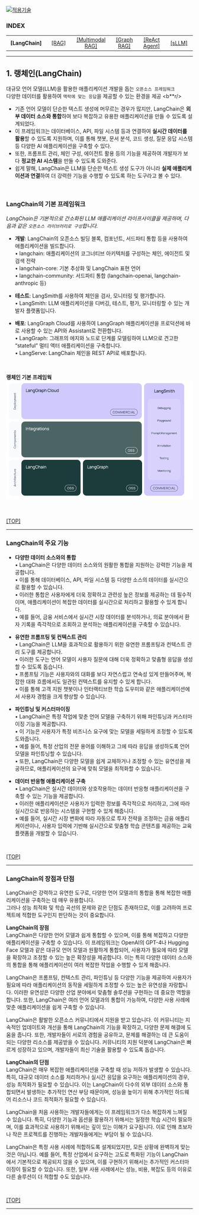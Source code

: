 [practical_llm]: readme.md
[![적용기술](https://skillicons.dev/icons?i=ai,anaconda,py,vscode)][practical_llm]

### INDEX

<table>
  <tr align="center">
    <td width="150px"><b href="sect_01.md"> [LangChain]        </b></td>
    <td width="150px"><a href="sect_02.md"> [RAG]              </a></td>
    <td width="180px"><a href="sect_03.md"> [Multimodal RAG]   </a></td>
    <td width="150px"><a href="sect_04.md"> [Graph RAG]        </a></td>
    <td width="150px"><a href="sect_05.md"> [ReAct Agent]      </a></td>
    <td width="150px"><a href="sect_06.md"> [sLLM]             </a></td>
  </tr>
</table>

---
## 1. 랭체인(LangChain)  

대규모 언어 모델(LLM)을 활용한 애플리케이션 개발을 돕는 `오픈소스 프레임워크` <br/>
다양한 데이터를 활용하여 `맥락에 맞는 응답`을 제공할 수 있는 환경을 제공 <b**r/>

- 기존 언어 모델이 단순한 텍스트 생성에 머무르는 경우가 많지만, LangChain은 **외부 데이터 소스와 통합**하여 보다 복잡하고 유용한 애플리케이션을 만들 수 있도록 설계되었다.
- 이 프레임워크는 데이터베이스, API, 파일 시스템 등과 연결하여 **실시간 데이터를 활용**할 수 있도록 지원하며, 이를 통해 챗봇, 문서 분석, 코드 생성, 질문 응답 시스템 등 다양한 AI 애플리케이션을 구축할 수 있다. 
- 또한, 프롬프트 관리, 체인 구성, 에이전트 활용 등의 기능을 제공하여 개발자가 보다 **정교한 AI 시스템**을 만들 수 있도록 도와준다.
- 쉽게 말해, LangChain은 LLM을 단순한 텍스트 생성 도구가 아니라 **실제 애플리케이션과 연결**하여 더 강력한 기능을 수행할 수 있도록 하는 도구라고 볼 수 있다.
<br/>

### LangChain의 기본 프레임워크
_LangChain은 기본적으로 간소화된 LLM 애플리케이션 라이프사이클을 제공하며, 다음과 같은 `오픈소스 라이브러리로 구성`합니다._

- **개발**: LangChain의 오픈소스 빌딩 블록, 컴포넌트, 서드파티 통합 등을 사용하여 애플리케이션을 빌드합니다.<br/>
• langchain: 애플리케이션의 코그너티브 아키텍처를 구성하는 체인, 에이전트 및 검색 전략<br/>
• langchain-core: 기본 추상화 및 LangChain 표현 언어<br/>
• langchain-community: 서드파티 통합 (langchain-openai, langchain-anthropic 등)<br/>

- **테스트**: LangSmith를 사용하여 체인을 검사, 모니터링 및 평가합니다.<br/>
• LangSmith: LLM 애플리케이션을 디버깅, 테스트, 평가, 모니터링할 수 있는 개발자 플랫폼입니다.<br/>

- **배포**: LangGraph Cloud를 사용하여 LangGraph 애플리케이션을 프로덕션에 바로 사용할 수 있는 API와 Assistant로 전환합니다.<br/>
• LangGraph: 그래프의 에지와 노드로 단계를 모델링하여 LLM으로 견고한 “stateful” 멀티 액터 애플리케이션을 구축합니다.<br/>
• LangServe: LangChain 체인을 REST API로 배포합니다.<br/>
<br/>

**랭체인 기본 프레임웍**
![랭체인 기본 프레임웍](./images/s01_langchain_basic_framework.png)

<br/>

[[TOP]](#index)

---
### LangChain의 주요 기능

- **다양한 데이터 소스와의 통합** <br/>
• LangChain은 다양한 데이터 소스와의 원활한 통합을 지원하는 강력한 기능을 제공합니다. <br/>
• 이를 통해 데이터베이스, API, 파일 시스템 등 다양한 소스의 데이터를 실시간으로 활용할 수 있습니다. <br/>
• 이러한 통합은 사용자에게 더욱 정확하고 관련성 높은 정보를 제공하는 데 필수적이며, 애플리케이션이 복잡한 데이터를 실시간으로 처리하고 활용할 수 있게 합니다. <br/>
• 예를 들어, 금융 서비스에서 실시간 시장 데이터를 분석하거나, 의료 분야에서 환자 기록을 즉각적으로 조회하고 분석하는 애플리케이션을 구축할 수 있습니다.

- **유연한 프롬프팅 및 컨텍스트 관리** <br/>
• LangChain은 LLM을 효과적으로 활용하기 위한 유연한 프롬프팅과 컨텍스트 관리 도구를 제공합니다. <br/>
• 이러한 도구는 언어 모델이 사용자 질문에 대해 더욱 정확하고 맞춤형 응답을 생성할 수 있도록 돕습니다. <br/>
• 프롬프팅 기능은 사용자와의 대화를 보다 자연스럽고 연속성 있게 만들어주며, 복잡한 대화 흐름에서도 일관된 컨텍스트를 유지할 수 있게 합니다. <br/>
• 이를 통해 고객 지원 챗봇이나 인터랙티브한 학습 도우미와 같은 애플리케이션에서 사용자 경험을 크게 향상할 수 있습니다.

- **파인튜닝 및 커스터마이징** <br/>
• LangChain은 특정 작업에 맞춘 언어 모델을 구축하기 위해 파인튜닝과 커스터마이징 기능을 제공합니다. <br/>
• 이 기능은 사용자가 특정 비즈니스 요구에 맞는 모델을 세밀하게 조정할 수 있도록 도와줍니다. <br/>
• 예를 들어, 특정 산업의 전문 용어를 이해하고 그에 따라 응답을 생성하도록 언어 모델을 파인튜닝할 수 있습니다. <br/>
• 또한, LangChain은 다양한 모델을 쉽게 교체하거나 조정할 수 있는 유연성을 제공하므로, 애플리케이션의 요구에 맞춰 모델을 최적화할 수 있습니다.

- **데이터 반응형 애플리케이션 구축** <br/>
• LangChain은 실시간 데이터와 상호작용하는 데이터 반응형 애플리케이션을 구축할 수 있는 기능을 제공합니다. <br/>
• 이러한 애플리케이션은 사용자가 입력한 정보를 즉각적으로 처리하고, 그에 따라 실시간으로 반응하는 시스템을 구현할 수 있게 해줍니다. <br/>
• 예를 들어, 실시간 시장 변화에 따라 자동으로 투자 전략을 조정하는 금융 애플리케이션이나, 사용자 입력에 기반해 실시간으로 맞춤형 학습 콘텐츠를 제공하는 교육 플랫폼을 개발할 수 있습니다.

<br/>

[[TOP]](#index)

---
### LangChain의 장점과 단점

LangChain은 강력하고 유연한 도구로, 다양한 언어 모델과의 통합을 통해 복잡한 애플리케이션을 구축하는 데 매우 유용합니다. <br/>
그러나 성능 최적화 및 학습 곡선의 문제와 같은 단점도 존재하므로, 이를 고려하여 프로젝트에 적합한 도구인지 판단하는 것이 중요합니다. <br/>

**LangChain의 장점**  <br/>
LangChain은 다양한 언어 모델과 쉽게 통합할 수 있으며, 이를 통해 복잡하고 다양한 애플리케이션을 구축할 수 있습니다. 이 프레임워크는 OpenAI의 GPT-4나 Hugging Face 모델과 같은 대규모 언어 모델과 원활하게 통합되어, 사용자가 필요에 따라 모델을 확장하고 조정할 수 있는 높은 확장성을 제공합니다. 이는 특히 다양한 데이터 소스와의 통합을 통해 애플리케이션이 여러 복잡한 작업을 수행할 수 있게 해줍니다.

LangChain은 프롬프팅, 컨텍스트 관리, 파인튜닝 등 다양한 기능을 제공하여 사용자가 필요에 따라 애플리케이션의 동작을 세밀하게 조정할 수 있는 높은 유연성을 자랑합니다. 이러한 유연성은 다양한 산업 분야에서 맞춤형 솔루션을 구현하는 데 중요한 역할을 합니다. 또한, LangChain은 여러 언어 모델과의 통합이 가능하여, 다양한 사용 사례에 맞춘 애플리케이션을 쉽게 구축할 수 있습니다.

LangChain은 활발한 오픈소스 커뮤니티에서 지원을 받고 있습니다. 이 커뮤니티는 지속적인 업데이트와 개선을 통해 LangChain의 기능을 확장하고, 다양한 문제 해결에 도움을 줍니다. 또한, 개발자들이 서로의 경험을 공유하고, 문제를 해결하는 데 큰 도움이 되는 다양한 리소스를 제공받을 수 있습니다. 커뮤니티의 지원 덕분에 LangChain은 빠르게 성장하고 있으며, 개발자들이 최신 기술을 활용할 수 있도록 돕습니다.

**LangChain의 단점**  <br/>
LangChain은 매우 복잡한 애플리케이션을 구축할 때 성능 저하가 발생할 수 있습니다. 특히, 대규모 데이터 소스를 처리하거나 실시간 응답을 요구하는 애플리케이션의 경우, 성능 최적화가 필요할 수 있습니다. 이는 LangChain이 다수의 외부 데이터 소스와 통합되면서 발생하는 추가적인 연산 부담 때문이며, 성능을 높이기 위해 추가적인 하드웨어 리소스나 코드 최적화가 필요할 수 있습니다.

LangChain을 처음 사용하는 개발자들에게는 이 프레임워크가 다소 복잡하게 느껴질 수 있습니다. 특히, 다양한 기능과 옵션을 활용하기 위해서는 일정한 학습 시간이 필요하며, 이를 효과적으로 사용하기 위해서는 깊이 있는 이해가 요구됩니다. 이로 인해 초보자나 작은 프로젝트를 진행하는 개발자들에게는 부담이 될 수 있습니다.

LangChain은 특정 사용 사례에 적합하도록 설계되었지만, 모든 상황에 완벽하게 맞는 것은 아닙니다. 예를 들어, 특정 산업에서 요구하는 고도로 특화된 기능이 LangChain에서 기본적으로 제공되지 않을 수 있으며, 이를 구현하기 위해서는 추가적인 커스터마이징이 필요할 수 있습니다. 또한, 일부 사용 사례에서는 성능, 비용, 복잡도 등의 이유로 다른 솔루션이 더 적합할 수도 있습니다.

<br/>

[[TOP]](#index)

---